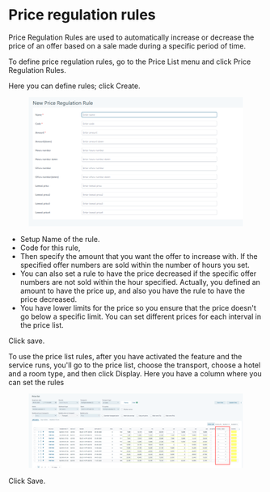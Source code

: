 # Price regulation rules

Price Regulation Rules are used to automatically increase or decrease the price of an offer based on a sale made during a specific period of time.&#x20;

To define price regulation rules, go to the Price List menu and click Price Regulation Rules.&#x20;

Here you can define rules; click Create.&#x20;

<figure><img src=".gitbook/assets/image (52) (1).png" alt=""><figcaption></figcaption></figure>

* Setup Name of the rule.&#x20;
* Code for this rule,&#x20;
* Then specify the amount that you want the offer to increase with. If the specified offer numbers are sold within the number of hours you set.&#x20;
* You can also set a rule to have the price decreased if the specific offer numbers are not sold within the hour specified. Actually, you defined an amount to have the price up, and also you have the rule to have the price decreased.&#x20;
* You have lower limits for the price so you ensure that the price doesn't go below a specific limit. You can set different prices for each interval in the price list.&#x20;

Click save.&#x20;

To use the price list rules, after you have activated the feature and the service runs, you'll go to the price list, choose the transport, choose a hotel and a room type, and then click Display. Here you have a column where you can set the rules&#x20;

<figure><img src=".gitbook/assets/image (53) (1).png" alt=""><figcaption></figcaption></figure>

Click Save.
